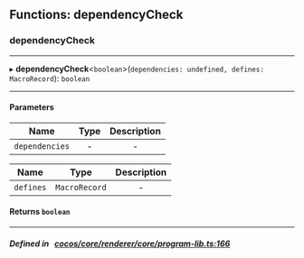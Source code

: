 ## Functions: dependencyCheck

### dependencyCheck


___
▸ **dependencyCheck**<`boolean`\>(`dependencies: undefined, defines: MacroRecord`): `boolean`
___


#### Parameters

| Name | Type | Description |
| :------: | :------: | :------: |
| `dependencies` | - | - |

| Name | Type | Description |
| :------: | :------: | :------: |
| `defines` | `MacroRecord` | - |


#### Returns `boolean` 
___


##### Defined in &nbsp;   [cocos/core/renderer/core/program-lib.ts:166](https://github.com/cocos-creator/engine/blob/c7bf6b8a9/cocos/core/renderer/core/program-lib.ts#L166)&nbsp;
